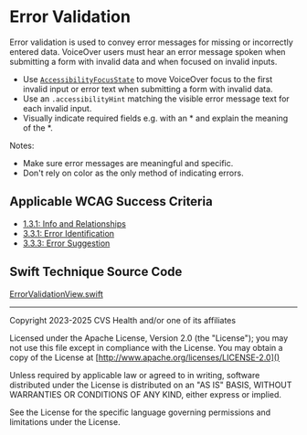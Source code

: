 # Error Validation

Error validation is used to convey error messages for missing or incorrectly entered data. VoiceOver users must hear an error message spoken when submitting a form with invalid data and when focused on invalid inputs.

* Use [`AccessibilityFocusState`](https://developer.apple.com/documentation/swiftui/accessibilityfocusstate) to move VoiceOver focus to the first invalid input or error text when submitting a form with invalid data. 
* Use an `.accessibilityHint` matching the visible error message text for each invalid input.
* Visually indicate required fields e.g. with an \* and explain the meaning of the \*.

Notes:

* Make sure error messages are meaningful and specific. 
* Don't rely on color as the only method of indicating errors. 

## Applicable WCAG Success Criteria
- [1.3.1: Info and Relationships](https://www.w3.org/WAI/WCAG22/Understanding/info-and-relationships)
- [3.3.1: Error Identification](https://www.w3.org/WAI/WCAG22/Understanding/error-identification)
- [3.3.3: Error Suggestion](https://www.w3.org/WAI/WCAG22/Understanding/error-suggestion)

## Swift Technique Source Code
[ErrorValidationView.swift](../iOSswiftUIa11yTechniques/ErrorValidationView.swift)

----

Copyright 2023-2025 CVS Health and/or one of its affiliates

Licensed under the Apache License, Version 2.0 (the "License");
you may not use this file except in compliance with the License.
You may obtain a copy of the License at
[http://www.apache.org/licenses/LICENSE-2.0]()

Unless required by applicable law or agreed to in writing, software
distributed under the License is distributed on an "AS IS" BASIS,
WITHOUT WARRANTIES OR CONDITIONS OF ANY KIND, either express or implied.

See the License for the specific language governing permissions and
limitations under the License.

